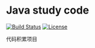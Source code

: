 # Java study code

[![Build Status](https://travis-ci.org/zyy/java.study.svg?branch=master)](https://travis-ci.org/zyy/java.study)
[![License](https://img.shields.io/badge/license-Apache%202-4EB1BA.svg)](https://www.apache.org/licenses/LICENSE-2.0.html)

代码积累项目
